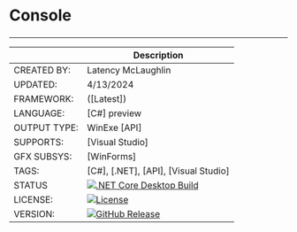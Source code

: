 ﻿# Console
###


---


|              |   Description                                                  |
|--------------|----------------------------------------------------------------|
| CREATED BY:  | Latency McLaughlin                                                     |
| UPDATED:     | 4/13/2024                          |
| FRAMEWORK:   |  ([Latest])                                |
| LANGUAGE:    | [C#] preview                                            |
| OUTPUT TYPE: | WinExe [API]                                            |
| SUPPORTS:    | [Visual Studio]                                                |
| GFX SUBSYS:  | [WinForms]                                                     |
| TAGS:        | [C#], [.NET], [API], [Visual Studio]                                                |
| STATUS       | [![.NET Core Desktop Build](https://github.com/Latency/AsyncTask/actions/workflows/dotnet.yml/badge.svg)](https://github.com/Latency/AsyncTask/actions/workflows/dotnet.yml)                                                     |
| LICENSE:     | [![License](https://img.shields.io/github/license/Latency/AsyncTask?style=plastic&logo=GitHub&logoColor=black&label=License&color=yellowgreen)](https://github.com/Latency/AsyncTask/blob/master/MIT-LICENSE.txt)                                                    |
| VERSION:     | [![GitHub Release](https://img.shields.io/github/v/release/Latency/AsyncTask?include_prereleases&style=plastic&logo=GitHub&logoColor=black&label=Version&color=blue)](https://github.com/Latency/AsyncTask/releases)                                                    |


